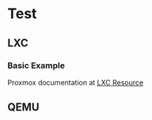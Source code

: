 # Test



## LXC

### Basic Example

Proxmox documentation at [LXC Resource](https://registry.terraform.io/providers/maximiliend/proxmox/latest/docs/resources/lxc "https://registry.terraform.io/providers/maximiliend/proxmox/latest/docs/resources/lxc")


## QEMU
